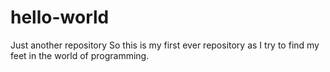 # hello-world
Just another repository
So this is my first ever repository as I try to find my feet in the world of programming.
